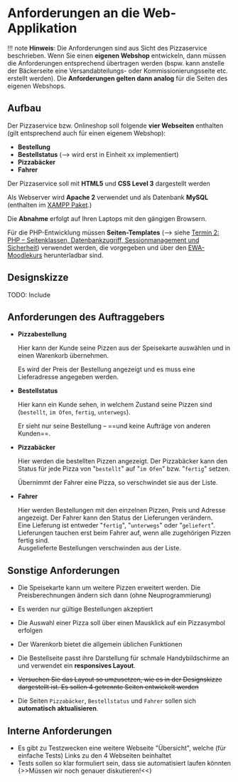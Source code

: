 # Anforderungen an die Web-Applikation

!!! note
    **Hinweis**: Die Anforderungen sind aus Sicht des Pizzaservice beschrieben. Wenn Sie einen **eigenen Webshop** entwickeln, dann müssen die Anforderungen entsprechend übertragen werden (bspw. kann anstelle der Bäckerseite eine Versandabteilungs- oder Kommissionierungsseite etc. erstellt werden). Die **Anforderungen gelten dann analog** für die Seiten des eigenen Webshops.

## Aufbau

Der Pizzaservice bzw. Onlineshop soll folgende **vier Webseiten** enthalten (gilt entsprechend auch für einen eigenem Webshop):

- **Bestellung**
- **Bestellstatus** (--> wird erst in Einheit xx implementiert)
- **Pizzabäcker** 
- **Fahrer** 
<!-- - TODO: PHP Controller für AJAX+JSON inkludieren -->

Der Pizzaservice soll mit **HTML5** und **CSS Level 3** dargestellt werden

Als Webserver wird **Apache 2** verwendet und als Datenbank **MySQL** (enthalten im [XAMPP Paket](https://www.apachefriends.org/download.html).)

Die **Abnahme** erfolgt auf Ihren Laptops mit den gängigen Browsern.

Für die PHP-Entwicklung müssen **Seiten-Templates** (--> siehe [Termin 2: PHP – Seitenklassen, Datenbankzugriff, Sessionmanagement und Sicherheit](termin2.md)) verwendet werden, die vorgegeben und über den [EWA-Moodlekurs](https://lernen.h-da.de/course/view.php?id=6940) herunterladbar sind.

## Designskizze

TODO: Include

## Anforderungen des Auftraggebers

- **Pizzabestellung**

    Hier kann der Kunde seine Pizzen aus der Speisekarte auswählen und in einen
    Warenkorb übernehmen. 

    Es wird der Preis der Bestellung angezeigt und es muss eine Lieferadresse angegeben werden.

- **Bestellstatus**

    Hier kann ein Kunde sehen, in welchem Zustand seine Pizzen sind (`bestellt`, `im Ofen`, `fertig`, `unterwegs`). 

    Er sieht nur seine Bestellung – ==und keine Aufträge von anderen Kunden==.

- **Pizzabäcker**

    Hier werden die bestellten Pizzen angezeigt. Der Pizzabäcker kann den Status für jede Pizza von "`bestellt`" auf "`im Ofen`" bzw. "`fertig`" setzen. 
    
    Übernimmt der Fahrer eine Pizza, so verschwindet sie aus der Liste.

- **Fahrer**

    Hier werden Bestellungen mit den einzelnen Pizzen, Preis und Adresse angezeigt. Der Fahrer kann den Status der Lieferungen verändern.      
    Eine Lieferung ist entweder "`fertig`", "`unterwegs`" oder "`geliefert`".  
    Lieferungen tauchen erst beim Fahrer auf, wenn alle zugehörigen Pizzen fertig sind.      
    Ausgelieferte Bestellungen verschwinden aus der Liste.

## Sonstige Anforderungen

- Die Speisekarte kann um weitere Pizzen erweitert werden. Die Preisberechnungen ändern sich dann (ohne Neuprogrammierung)

- Es werden nur gültige Bestellungen akzeptiert

- Die Auswahl einer Pizza soll über einen Mausklick auf ein Pizzasymbol erfolgen

- Der Warenkorb bietet die allgemein üblichen Funktionen

- Die Bestellseite passt ihre Darstellung für schmale Handybildschirme an und verwendet ein **responsives Layout**.

- ~~Versuchen Sie das Layout so umzusetzen, wie es in der Designskizze dargestellt ist. Es sollen 4 getrennte Seiten entwickelt werden~~

- Die Seiten `Pizzabäcker`, `Bestellstatus` und `Fahrer` sollen sich **automatisch aktualisieren**.


## Interne Anforderungen

- Es gibt zu Testzwecken eine weitere Webseite "Übersicht", welche (für einfache Tests) Links zu den 4 Webseiten beinhaltet
- Tests sollen so klar formuliert sein, dass sie automatisiert laufen könnten {>>Müssen wir noch genauer diskutieren!<<}




